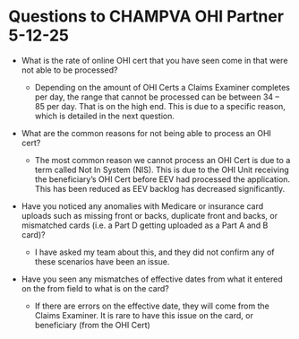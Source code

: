 # Questions to CHAMPVA OHI Partner 5-12-25

- What is the rate of online OHI cert that you have seen come in that were not able to be processed?
    - Depending on the amount of OHI Certs a Claims Examiner completes per day, the range that cannot be processed can be between 34 – 85 per day. That is on the high end. This is due to a specific reason, which is detailed in the next question.

 

- What are the common reasons for not being able to process an OHI cert?
    - The most common reason we cannot process an OHI Cert is due to a term called Not In System (NIS). This is due to the OHI Unit receiving the beneficiary’s OHI Cert before EEV had processed the application. This has been reduced as EEV backlog has decreased significantly.

 

- Have you noticed any anomalies with Medicare or insurance card uploads such as missing front or backs, duplicate front and backs, or mismatched cards (i.e. a Part D getting uploaded as a Part A and B card)?
    - I have asked my team about this, and they did not confirm any of these scenarios have been an issue.

- Have you seen any mismatches of effective dates from what it entered on the from field to what is on the card?
    - If there are errors on the effective date, they will come from the Claims Examiner. It is rare to have this issue on the card, or beneficiary (from the OHI Cert)
